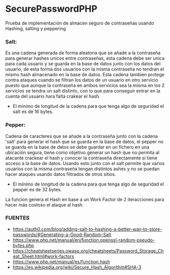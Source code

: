 # SecurePasswordPHP
Prueba de implementación de almacen seguro de contraseñas usando Hashing, salting y peppering


### Salt: 
Es una cadena generada de forma aleatoria que se añade a la contraseña para generar hashes unicos entre contraseñas,
esta cadena debe ser unica para cada usuario y se guarda en la base de datos junto con los datos del usuario,
de esta forma dos usuarios con la misma contraseña no tendran el mismo hash almacenado en la base de datos.
Esta cadena tambien protege contra ataques cuando se filtran los datos de un usuario en otro servicio puesto que aunque 
la contraseña en ambos servicios sea la misma en los 2 servicios se tendra un salt distinto, con lo que para conseguir 
entrar en la cuenta del usuario hara falta crakear el hash.
- El minimo de longitud de la cadena para que tenga algo de seguridad el salt es de 16 bytes.

### Pepper: 
Cadena de caracteres que se añade a la contraseña junto con la cadena 'salt' para generar 
el hash que se guarda en la base de datos, el pepper no se guarda en la base de datos se 
debe guardar en un fichero en una ubicación segura, tiene como objetivo generar un hash que 
no permita al atacante crackear el hash y conocer la contraseña directamente si tiene 
acceso a la base de datos. Usando esto junto con el salt permite que varios usuarios 
con la misma contraseña tengan distintos ashes y no se puedan hacer ataques usando datos filtrados de otros sitios.
- El minimo de longitud de la cadena para que tenga algo de seguridad el pepper es de 32 bytes.

La funcion genera el Hash en base a un Work Factor de 2 iteracciones para hacer más costoso el ataque al hash.

###  FUENTES 
- https://auth0.com/blog/adding-salt-to-hashing-a-better-way-to-store-passwords/#Generating-a-Good-Random-Salt
- https://www.php.net/manual/en/function.openssl-random-pseudo-bytes.php
- https://cheatsheetseries.owasp.org/cheatsheets/Password_Storage_Cheat_Sheet.html#work-factors
- https://www.php.net/manual/es/function.hash
- https://es.wikipedia.org/wiki/Secure_Hash_Algorithm#SHA-3
